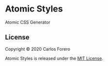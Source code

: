 # Atomic Styles

Atomic CSS Generator

## License

Copyright © 2020 Carlos Forero

Atomic Styles is released under the [MIT License](LICENSE).
